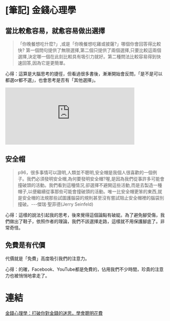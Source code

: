 # [筆記] 金錢心理學





## 當比較愈容易，就愈容易做出選擇
>「你晚餐想吃什麼?」,或是「你晚餐想吃雞或披薩?」哪個你會回答得比較快?
第一個問句提供了無限選擇,第二個只提供了兩個選擇,只要比較這兩個選擇,決定哪一個在此刻比較具有吸引力就好。第二種問法比較容易得到快速回答,因為它是更簡單。
<!--more-->
心得：這算是大腦思考的捷徑，但看過很多書後，漸漸開始會反問，「是不是可以都選or都不選」，也會思考是否有「其他選擇」。
<iframe src="https://open.firstory.me/embed/story/cl6sve38g04z101z67mbd8uz4" height="180" width="81%" frameborder="0" scrolling="no"></iframe>

## 安全帽
> p96，很多事情可以證明,人類並不聰明,安全帽是我個人很喜歡的一個例子。我們必須發明安全帽,為何要發明安全帽?喔,是因為我們從事許多可能會撞破頭的活動。我們看到這種情況,卻選擇不避開這些活動,而是去製造一種帽子,以便繼續從事那些可能會撞破頭的活動。唯一比安全帽更笨的東西,就是安全帽的法規那些試圖護腦袋的規則甚至沒有嘗試阻止安全帽裡的腦袋別撞破。---傑瑞·聖菲德(Jerry Seinfeld)

心得：這樣的說法引起我的思考，後來覺得這個論點有破綻。為了避免腳受傷，我們做出了鞋子，依照作者的理論，我們不該選擇走路，這樣就不用保護腳底了。非常奇怪。

## 免費是有代價
代價就是「免費」高度吸引我們的注意力。

心得：的確，Facebook、YouTube都是免費的，佔用我們不少時間，珍貴的注意力也被悄悄地拿走了。

# 連結
[金錢心理學：打破你對金錢的迷思，學會聰明花費](https://www.books.com.tw/products/0010785897)
